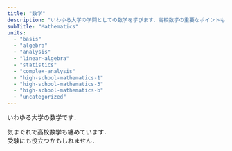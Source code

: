 ```yaml
---
title: "数学"
description: "いわゆる大学の学問としての数学を学びます．高校数学の重要なポイントもいくつか纏めています．"
subTitle: "Mathematics"
units:
  - "basis"
  - "algebra"
  - "analysis"
  - "linear-algebra"
  - "statistics"
  - "complex-analysis"
  - "high-school-mathematics-1"
  - "high-school-mathematics-3"
  - "high-school-mathematics-b"
  - "uncategorized"
---
```


いわゆる大学の数学です．

気まぐれで高校数学も纏めています．  
受験にも役立つかもしれません．
